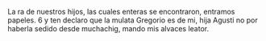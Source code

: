 La ra de nuestros hijos, las cuales enteras se encontraron, entramos papeles. 6 y ten declaro que la mulata Gregorio es de mi, hija Agusti no por haberla sedido desde muchachig, mando mis alvaces leator.